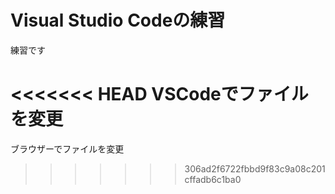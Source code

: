 # Visual Studio Codeの練習

練習です

<<<<<<< HEAD
VSCodeでファイルを変更
=======
ブラウザーでファイルを変更
>>>>>>> 306ad2f6722fbbd9f83c9a08c201cffadb6c1ba0

